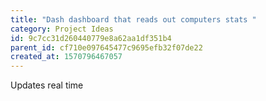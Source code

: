 ```yaml
---
title: "Dash dashboard that reads out computers stats "
category: Project Ideas
id: 9c7cc31d260440779e8a62aa1df351b4
parent_id: cf710e097645477c9695efb32f07de22
created_at: 1570796467057
---
```


Updates real time
                